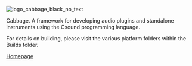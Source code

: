 
![logo_cabbage_black_no_text](https://f.cloud.github.com/assets/5950903/1797870/31b2206e-6b15-11e3-9a9b-553c1c8edaad.png)

Cabbage. A framework for developing audio plugins and standalone instruments using the Csound programming language.  

For details on building, please visit the various platform folders within the Builds folder. 

[Homepage](http://cabbageaudio.com)
